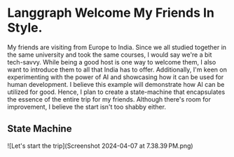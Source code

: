# Langgraph Welcome My Friends In Style.
My friends are visiting from Europe to India. Since we all studied together in the same university and took the same courses, I would say we're a bit tech-savvy. While being a good host is one way to welcome them, I also want to introduce them to all that India has to offer. Additionally, I'm keen on experimenting with the power of AI and showcasing how it can be used for human development. 
I believe this example will demonstrate how AI can be utilized for good. Hence, I plan to create a state-machine that encapsulates the essence of the entire trip for my friends. Although there's room for improvement, I believe the start isn't too shabby either.

## State Machine
![Let's start the trip](Screenshot 2024-04-07 at 7.38.39 PM.png)
